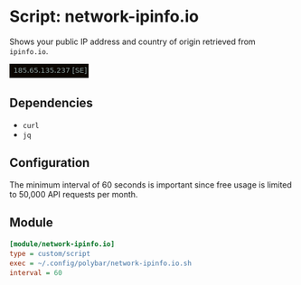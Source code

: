 # Script: network-ipinfo.io

Shows your public IP address and country of origin retrieved from `ipinfo.io`.

![network-ipinfo.io](screenshots/1.png)


## Dependencies

* `curl`
* `jq`


## Configuration

The minimum interval of 60 seconds is important since free usage is limited to 50,000 API requests per month.


## Module

```ini
[module/network-ipinfo.io]
type = custom/script
exec = ~/.config/polybar/network-ipinfo.io.sh
interval = 60
```
